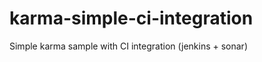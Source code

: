karma-simple-ci-integration
===========================

Simple karma sample with CI integration (jenkins + sonar)
